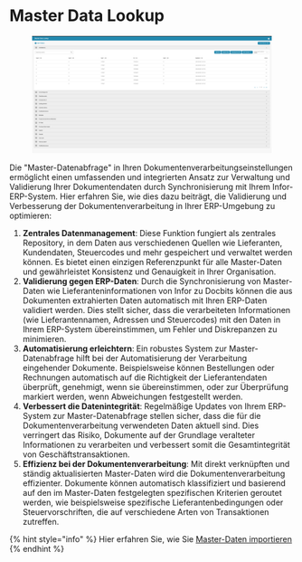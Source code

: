 # Master Data Lookup

<figure><img src="../../../.gitbook/assets/Bildschirmfoto%202024-05-08%20um%2011.14.26.png" alt=""><figcaption></figcaption></figure>

Die "Master-Datenabfrage" in Ihren Dokumentenverarbeitungseinstellungen ermöglicht einen umfassenden und integrierten Ansatz zur Verwaltung und Validierung Ihrer Dokumentendaten durch Synchronisierung mit Ihrem Infor-ERP-System. Hier erfahren Sie, wie dies dazu beiträgt, die Validierung und Verbesserung der Dokumentenverarbeitung in Ihrer ERP-Umgebung zu optimieren:

1. **Zentrales Datenmanagement**: Diese Funktion fungiert als zentrales Repository, in dem Daten aus verschiedenen Quellen wie Lieferanten, Kundendaten, Steuercodes und mehr gespeichert und verwaltet werden können. Es bietet einen einzigen Referenzpunkt für alle Master-Daten und gewährleistet Konsistenz und Genauigkeit in Ihrer Organisation.
2. **Validierung gegen ERP-Daten**: Durch die Synchronisierung von Master-Daten wie Lieferanteninformationen von Infor zu Docbits können die aus Dokumenten extrahierten Daten automatisch mit Ihren ERP-Daten validiert werden. Dies stellt sicher, dass die verarbeiteten Informationen (wie Lieferantennamen, Adressen und Steuercodes) mit den Daten in Ihrem ERP-System übereinstimmen, um Fehler und Diskrepanzen zu minimieren.
3. **Automatisierung erleichtern**: Ein robustes System zur Master-Datenabfrage hilft bei der Automatisierung der Verarbeitung eingehender Dokumente. Beispielsweise können Bestellungen oder Rechnungen automatisch auf die Richtigkeit der Lieferantendaten überprüft, genehmigt, wenn sie übereinstimmen, oder zur Überprüfung markiert werden, wenn Abweichungen festgestellt werden.
4. **Verbessert die Datenintegrität**: Regelmäßige Updates von Ihrem ERP-System zur Master-Datenabfrage stellen sicher, dass die für die Dokumentenverarbeitung verwendeten Daten aktuell sind. Dies verringert das Risiko, Dokumente auf der Grundlage veralteter Informationen zu verarbeiten und verbessert somit die Gesamtintegrität von Geschäftstransaktionen.
5. **Effizienz bei der Dokumentenverarbeitung**: Mit direkt verknüpften und ständig aktualisierten Master-Daten wird die Dokumentenverarbeitung effizienter. Dokumente können automatisch klassifiziert und basierend auf den im Master-Daten festgelegten spezifischen Kriterien geroutet werden, wie beispielsweise spezifische Lieferantenbedingungen oder Steuervorschriften, die auf verschiedene Arten von Transaktionen zutreffen.

{% hint style="info" %}
Hier erfahren Sie, wie Sie [Master-Daten importieren](../../../admin-section/setup/importing-customer-master-data/)
{% endhint %}
